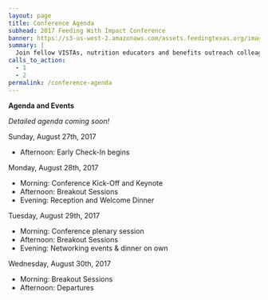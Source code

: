 ```yaml
---
layout: page
title: Conference Agenda
subhead: 2017 Feeding With Impact Conference
banner: https://s3-us-west-2.amazonaws.com/assets.feedingtexas.org/images/banners/banner-02.jpg
summary: |
  Join fellow VISTAs, nutrition educators and benefits outreach colleagues in Austin for the third annual “Feeding With Impact” Conference. 
calls_to_action:
  - 1
  - 2
permalink: /conference-agenda
---
```

**Agenda and Events**

*Detailed agenda coming soon!*

Sunday, August 27th, 2017    

* Afternoon: Early Check-In begins

Monday, August 28th, 2017      

* Morning: Conference Kick-Off and Keynote
* Afternoon: Breakout Sessions
* Evening: Reception and Welcome Dinner

Tuesday, August 29th, 2017      

* Morning: Conference plenary session
* Afternoon: Breakout Sessions
* Evening: Networking events & dinner on own

Wednesday, August 30th, 2017       

* Morning: Breakout Sessions
* Afternoon: Departures
